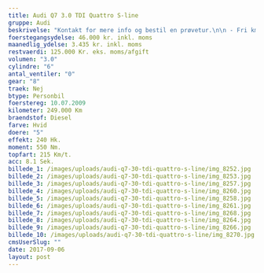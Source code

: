 ```yaml
---
title: Audi Q7 3.0 TDI Quattro S-line
gruppe: Audi
beskrivelse: "Kontakt for mere info og bestil en prøvetur.\n\n - Fri km. \n\n - Klar til levering.\n\n - Mulighed for mekaniskgaranti.\n\n\n  ✔ Ingen km-begrænsning: Kør så meget du vil i hele perioden.\n\n ✔ Garantiforsikring tilbydes: Ingen uventede værksteds regninger.\n\n ✔ Mulighed for billig forsikring \n\n ✔ Vaskekort til Cirkel K: Vask bilen i hele landet hos Cirkel K.\n\n ✔ Skal vi hjælpe dig med at finde drømmebilen, tilbyder vi Danmarks bedste leasingpakker.\n\n"
foerstegangsydelse: 46.000 kr. inkl. moms
maanedlig_ydelse: 3.435 kr. inkl. moms
restvaerdi: 125.000 Kr. eks. moms/afgift
volumen: "3.0"
cylindre: "6"
antal_ventiler: "0"
gear: "8"
traek: Nej
btype: Personbil
foerstereg: 10.07.2009
kilometer: 249.000 Km
braendstof: Diesel
farve: Hvid
doere: "5"
effekt: 240 Hk.
moment: 550 Nm.
topfart: 215 Km/t.
acc: 8.1 Sek.
billede_1: /images/uploads/audi-q7-30-tdi-quattro-s-line/img_8252.jpg
billede_2: /images/uploads/audi-q7-30-tdi-quattro-s-line/img_8253.jpg
billede_3: /images/uploads/audi-q7-30-tdi-quattro-s-line/img_8257.jpg
billede_4: /images/uploads/audi-q7-30-tdi-quattro-s-line/img_8260.jpg
billede_5: /images/uploads/audi-q7-30-tdi-quattro-s-line/img_8258.jpg
billede_6: /images/uploads/audi-q7-30-tdi-quattro-s-line/img_8261.jpg
billede_7: /images/uploads/audi-q7-30-tdi-quattro-s-line/img_8268.jpg
billede_8: /images/uploads/audi-q7-30-tdi-quattro-s-line/img_8264.jpg
billede_9: /images/uploads/audi-q7-30-tdi-quattro-s-line/img_8266.jpg
billede_10: /images/uploads/audi-q7-30-tdi-quattro-s-line/img_8270.jpg
cmsUserSlug: ""
date: 2017-09-06 
layout: post
---
```



